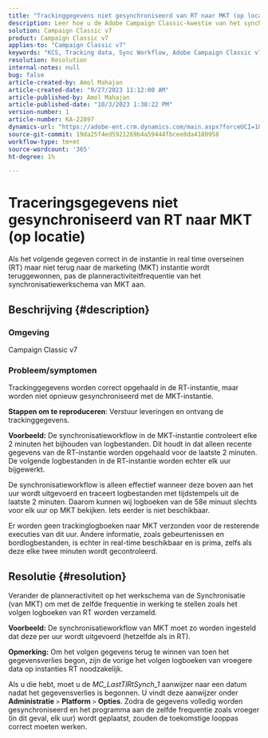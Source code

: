 ```yaml
---
title: "Trackinggegevens niet gesynchroniseerd van RT naar MKT (op locatie)"
description: Leer hoe u de Adobe Campaign Classic-kwestie van het synchroniseren van trackinggegevens van RT naar MKT (op locatie) kunt oplossen.
solution: Campaign Classic v7
product: Campaign Classic v7
applies-to: "Campaign Classic v7"
keywords: "KCS, Tracking data, Sync Workflow, Adobe Campaign Classic v7, RT, MKT"
resolution: Resolution
internal-notes: null
bug: false
article-created-by: Amol Mahajan
article-created-date: "9/27/2023 11:12:00 AM"
article-published-by: Amol Mahajan
article-published-date: "10/3/2023 1:38:22 PM"
version-number: 1
article-number: KA-22897
dynamics-url: "https://adobe-ent.crm.dynamics.com/main.aspx?forceUCI=1&pagetype=entityrecord&etn=knowledgearticle&id=e30741ac-265d-ee11-be6f-6045bd006c82"
source-git-commit: 19da25f4ed5921269b4a59444fbcee8da4180958
workflow-type: tm+mt
source-wordcount: '365'
ht-degree: 1%

---
```


# Traceringsgegevens niet gesynchroniseerd van RT naar MKT (op locatie)


Als het volgende gegeven correct in de instantie in real time overseinen (RT) maar niet terug naar de marketing (MKT) instantie wordt teruggewonnen, pas de planneractiviteitfrequentie van het synchronisatiewerkschema van MKT aan.

## Beschrijving {#description}


### Omgeving

Campaign Classic v7



### Probleem/symptomen

Trackinggegevens worden correct opgehaald in de RT-instantie, maar worden niet opnieuw gesynchroniseerd met de MKT-instantie.



<b>Stappen om te reproduceren</b>: Verstuur leveringen en ontvang de trackinggegevens.



<b>Voorbeeld:</b> De synchronisatieworkflow in de MKT-instantie controleert elke 2 minuten het bijhouden van logbestanden. Dit houdt in dat alleen recente gegevens van de RT-instantie worden opgehaald voor de laatste 2 minuten. De volgende logbestanden in de RT-instantie worden echter elk uur bijgewerkt.

De synchronisatieworkflow is alleen effectief wanneer deze boven aan het uur wordt uitgevoerd en traceert logbestanden met tijdstempels uit de laatste 2 minuten. Daarom kunnen wij logboeken van de 58e minuut slechts voor elk uur op MKT bekijken. Iets eerder is niet beschikbaar.

Er worden geen trackinglogboeken naar MKT verzonden voor de resterende executies van dit uur. Andere informatie, zoals gebeurtenissen en bordlogbestanden, is echter in real-time beschikbaar en is prima, zelfs als deze elke twee minuten wordt gecontroleerd.


## Resolutie {#resolution}


Verander de planneractiviteit op het werkschema van de Synchronisatie (van MKT) om met de zelfde frequentie in werking te stellen zoals het volgen logboeken van RT worden verzameld.

<b>Voorbeeld:</b> De synchronisatieworkflow van MKT moet zo worden ingesteld dat deze per uur wordt uitgevoerd (hetzelfde als in RT).

<b>Opmerking:</b> Om het volgen gegevens terug te winnen van toen het gegevensverlies begon, zijn de vorige het volgen logboeken van vroegere data op instanties RT noodzakelijk.

Als u die hebt, moet u de *MC_LastTlRtSynch_1* aanwijzer naar een datum nadat het gegevensverlies is begonnen. U vindt deze aanwijzer onder <b>Administratie</b> `>`  <b>Platform</b> `>`  <b>Opties</b>. Zodra de gegevens volledig worden gesynchroniseerd en het programma aan de zelfde frequentie zoals vroeger (in dit geval, elk uur) wordt geplaatst, zouden de toekomstige looppas correct moeten werken.
